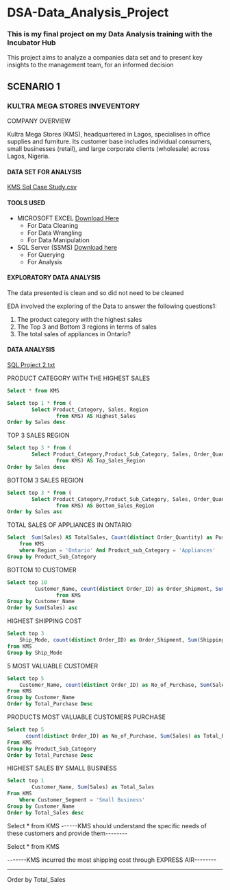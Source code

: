 # DSA-Data_Analysis_Project
### This is my final project on my Data Analysis training with the Incubator Hub
This project aims to analyze a companies data set and to present key insights to the management team, for an informed decision
## SCENARIO 1 
### KULTRA MEGA STORES INVEVENTORY
COMPANY OVERVIEW

Kultra Mega Stores (KMS), headquartered in Lagos, specialises in office supplies and 
furniture. Its customer base includes individual consumers, small businesses (retail), and 
large corporate clients (wholesale) across Lagos, Nigeria. 

#### DATA SET FOR ANALYSIS

[KMS Sql Case Study.csv](https://github.com/user-attachments/files/21130675/KMS.Sql.Case.Study.csv)

#### TOOLS USED

- MICROSOFT EXCEL [Download Here](https://www.microsoft.com/en-us/microsoft-365/excel)
	- For Data Cleaning
   	- For Data Wrangling
   	- For Data Manipulation
- SQL Server (SSMS) [Download here](https://www.microsoft.com/sql-server/sql-server-downloads)
	- For Querying
   	- For Analysis

#### EXPLORATORY DATA ANALYSIS
The data presented is clean and so did not need to be cleaned

EDA involved the exploring of the Data to answer the following questions1:
1. The product category with the highest sales 
2. The Top 3 and Bottom 3 regions in terms of sales 
3. The total sales of appliances in Ontario?

#### DATA ANALYSIS
[SQL Project 2.txt](https://github.com/user-attachments/files/21130766/SQL.Project.2.txt)

PRODUCT CATEGORY WITH THE HIGHEST SALES
``` SQL
Select * from KMS

Select top 1 * from (
		Select Product_Category, Sales, Region
				from KMS) AS Highest_Sales
Order by Sales desc
```

TOP 3 SALES REGION
``` SQL
Select top 3 * from (
		Select Product_Category,Product_Sub_Category, Sales, Order_Quantity, Region
				from KMS) AS Top_Sales_Region
Order by Sales desc
```

BOTTOM 3 SALES REGION
```SQL
Select top 3 * from (
		Select Product_Category,Product_Sub_Category, Sales, Order_Quantity, Region
				from KMS) AS Bottom_Sales_Region
Order by Sales asc
```

TOTAL SALES OF APPLIANCES IN ONTARIO
```SQL
Select  Sum(Sales) AS TotalSales, Count(distinct Order_Quantity) as Purchase_Amount, Product_Sub_Category
	from KMS
	where Region = 'Ontario' And Product_sub_Category = 'Appliances'
Group by Product_Sub_Category 
```

BOTTOM 10 CUSTOMER
``` SQL
Select top 10 
		 Customer_Name, count(distinct Order_ID) as Order_Shipment, Sum(Sales) as Total_Purchase
				from KMS
Group by Customer_Name
Order by Sum(Sales) asc
```

HIGHEST SHIPPING COST
```SQL
Select top 3
	Ship_Mode, count(distinct Order_ID) as Order_Shipment, Sum(Shipping_Cost) as Total_Cost
from KMS
Group by Ship_Mode
```

5 MOST VALUABLE CUSTOMER
``` SQL
Select top 5
	Customer_Name, count(distinct Order_ID) as No_of_Purchase, Sum(Sales) as Total_Purchase
From KMS
Group by Customer_Name
Order by Total_Purchase Desc

```

PRODUCTS MOST VALUABLE CUSTOMERS PURCHASE
``` SQL
Select top 5
	  count(distinct Order_ID) as No_of_Purchase, Sum(Sales) as Total_Purchase, Product_Sub_Category
From KMS
Group by Product_Sub_Category
Order by Total_Purchase Desc
```

HIGHEST SALES BY SMALL BUSINESS
``` SQL
Select top 1
		Customer_Name, Sum(Sales) as Total_Sales
From KMS
	Where Customer_Segment = 'Small Business'
Group by Customer_Name
Order by Total_Sales desc
```

Select * from KMS
------KMS should understand the specific needs of these customers and provide them--------

Select * from KMS



 -------KMS incurred the most shipping cost through EXPRESS AIR--------













-------
Order by Total_Sales
